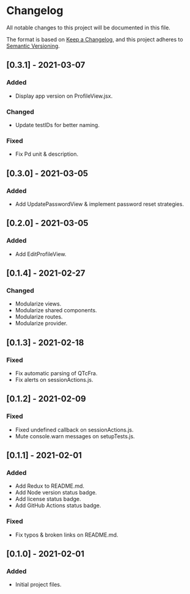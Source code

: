 # Changelog

All notable changes to this project will be documented in this file.

The format is based on [Keep a Changelog](https://keepachangelog.com/en/1.0.0/),
and this project adheres to [Semantic Versioning](https://semver.org/spec/v2.0.0.html).

## [0.3.1] - 2021-03-07

### Added

- Display app version on ProfileView.jsx.

### Changed

- Update testIDs for better naming.

### Fixed

- Fix Pd unit & description.

## [0.3.0] - 2021-03-05

### Added

- Add UpdatePasswordView & implement password reset strategies.

## [0.2.0] - 2021-03-05

### Added

- Add EditProfileView.

## [0.1.4] - 2021-02-27

### Changed

- Modularize views.
- Modularize shared components.
- Modularize routes.
- Modularize provider.

## [0.1.3] - 2021-02-18

### Fixed

- Fix automatic parsing of QTcFra.
- Fix alerts on sessionActions.js.

## [0.1.2] - 2021-02-09

### Fixed

- Fixed undefined callback on sessionActions.js.
- Mute console.warn messages on setupTests.js.

## [0.1.1] - 2021-02-01

### Added

- Add Redux to README.md.
- Add Node version status badge.
- Add license status badge.
- Add GitHub Actions status badge.

### Fixed

- Fix typos & broken links on README.md.

## [0.1.0] - 2021-02-01

### Added

- Initial project files.
